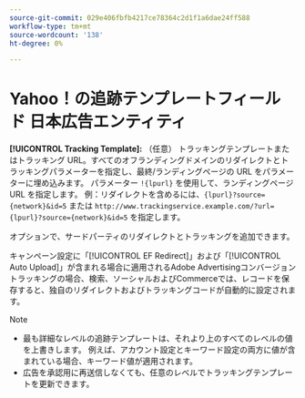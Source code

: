 ```yaml
---
source-git-commit: 029e406fbfb4217ce78364c2d1f1a6dae24ff588
workflow-type: tm+mt
source-wordcount: '138'
ht-degree: 0%

---
```

# Yahoo！の追跡テンプレートフィールド 日本広告エンティティ

<!-- Search CRUD and bulk edit of Yahoo! Japan Ads entity settings -->

**[!UICONTROL Tracking Template]:** （任意） トラッキングテンプレートまたはトラッキング URL。すべてのオフランディングドメインのリダイレクトとトラッキングパラメーターを指定し、最終/ランディングページの URL をパラメーターに埋め込みます。 パラメーター `!{lpurl}` を使用して、ランディングページ URL を指定します。 例：リダイレクトを含めるには、`{lpurl}?source={network}&id=5` または `http://www.trackingservice.example.com/?url={lpurl}?source={network}&id=5` を指定します。

オプションで、サードパーティのリダイレクトとトラッキングを追加できます。

キャンペーン設定に「[!UICONTROL EF Redirect]」および「[!UICONTROL Auto Upload]」が含まれる場合に適用されるAdobe Advertisingコンバージョントラッキングの場合、検索、ソーシャルおよびCommerceでは、レコードを保存すると、独自のリダイレクトおよびトラッキングコードが自動的に設定されます。

>[!NOTE]
>
>* 最も詳細なレベルの追跡テンプレートは、それより上のすべてのレベルの値を上書きします。 例えば、アカウント設定とキーワード設定の両方に値が含まれている場合、キーワード値が適用されます。
>* 広告を承認用に再送信しなくても、任意のレベルでトラッキングテンプレートを更新できます。
